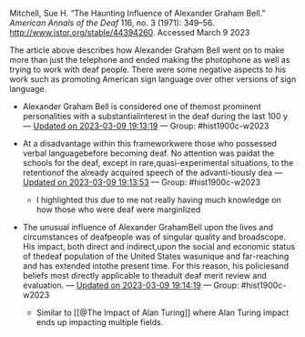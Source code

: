 
Mitchell, Sue H. “The Haunting Influence of Alexander Graham Bell.” _American Annals of the Deaf_ 116, no. 3 (1971): 349–56. http://www.jstor.org/stable/44394260. Accessed March 9 2023

The article above describes how Alexander Graham Bell went on to make more than just the telephone and ended making the photophone as well as trying to work with deaf people. There were some negative aspects to his work such as promoting American sign language over other versions of sign language.

- Alexander Graham Bell is considered one of themost prominent personalities with a substantialinterest in the deaf during the last 100 y — [Updated on 2023-03-09 19:13:19](https://hyp.is/XLfozL7YEe22NF9xw3r45A/www.jstor.org/stable/pdf/44394260.pdf?refreqid=excelsior%3A13e9f1ce298e1f075b925af1efedbbce&ab_segments=0%2Fbasic_search_gsv2%2Fcontrol&origin=&initiator=&acceptTC=1) — Group: #hist1900c-w2023

- At a disadvantage within this frameworkwere those who possessed verbal languagebefore becoming deaf. No attention was paidat the schools for the deaf, except in rare,quasi-experimental situations, to the retentionof the already acquired speech of the advanti-tiously dea — [Updated on 2023-03-09 19:13:53](https://hyp.is/cP2tEr7YEe2DQUMoL5MyPg/www.jstor.org/stable/pdf/44394260.pdf?refreqid=excelsior%3A13e9f1ce298e1f075b925af1efedbbce&ab_segments=0%2Fbasic_search_gsv2%2Fcontrol&origin=&initiator=&acceptTC=1) — Group: #hist1900c-w2023
	- I highlighted this due to me not really having much knowledge on how those who were deaf were marginlized

- The unusual influence of Alexander GrahamBell upon the lives and circumstances of deafpeople was of singular quality and broadscope. His impact, both direct and indirect,upon the social and economic status of thedeaf population of the United States wasunique and far-reaching and has extended intothe present time. For this reason, his policiesand beliefs most directly applicable to theadult deaf merit review and evaluation. — [Updated on 2023-03-09 19:14:19](https://hyp.is/gHPM4L7YEe2lZVujGdAjDw/www.jstor.org/stable/pdf/44394260.pdf?refreqid=excelsior%3A13e9f1ce298e1f075b925af1efedbbce&ab_segments=0%2Fbasic_search_gsv2%2Fcontrol&origin=&initiator=&acceptTC=1) — Group: #hist1900c-w2023
	- Similar to [[@The Impact of Alan Turing]] where Alan Turing impact ends up impacting multiple fields.